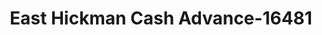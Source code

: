 ---
f_zip-code: 37098
f_state-code: TN
title: East Hickman Cash Advance-16481
f_phone: 931-670-4070
f_city-only: Lyles
f_address: 10004 Highway 46 Lyles
f_location-unique-id: '16481'
slug: east-hickman-cash-advance-16481
updated-on: '2024-05-30T13:46:58.046Z'
created-on: '2024-05-30T13:36:59.803Z'
published-on: '2024-05-30T13:54:32.469Z'
f_city-state: cms/city/lyles-tn.md
f_company: cms/company/east-hickman-cash-advance.md
f_state: cms/state/tennessee.md
layout: '[payday-loan].html'
tags: payday-loan
---